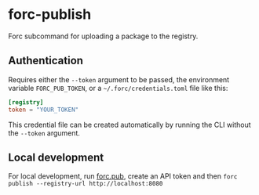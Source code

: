 # forc-publish

Forc subcommand for uploading a package to the registry.

## Authentication

Requires either the `--token` argument to be passed, the environment variable `FORC_PUB_TOKEN`, or a `~/.forc/credentials.toml` file like this:

```toml
[registry]
token = "YOUR_TOKEN"
```

This credential file can be created automatically by running the CLI without the `--token` argument.

## Local development

For local development, run [forc.pub](https://github.com/FuelLabs/forc.pub), create an API token and then `forc publish --registry-url http://localhost:8080`
